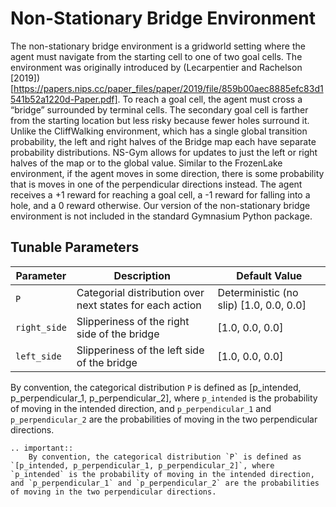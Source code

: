 # Non-Stationary Bridge Environment


The non-stationary bridge environment is a gridworld setting where the agent must
navigate from the starting cell to one of two goal cells. The environment was originally introduced by (Lecarpentier and Rachelson [2019])[https://papers.nips.cc/paper_files/paper/2019/file/859b00aec8885efc83d1541b52a1220d-Paper.pdf]. To reach a goal cell, the agent must cross a “bridge” surrounded by terminal cells. The secondary goal cell is farther from the starting location but less risky because fewer holes surround it. Unlike the CliffWalking environment, which has a single global transition probability, the left and right halves of the Bridge map each have separate probability distributions.  NS-Gym allows for updates to just the left or right halves of the map or to the global value. Similar to the FrozenLake environment, if the agent moves in some direction, there is some probability that is moves in one of the perpendicular directions instead. The agent receives a +1 reward for reaching a goal cell, a -1 reward for falling into a hole, and a 0 reward otherwise. Our version of the non-stationary bridge environment is not included in the standard Gymnasium Python package.


## Tunable Parameters


| Parameter | Description | Default Value |
|-----------|-------------|---------------|
| `P` | Categorial distribution over next states for each action | Deterministic (no slip) [1.0, 0.0, 0.0] |
| `right_side` | Slipperiness of the right side of the bridge | [1.0, 0.0, 0.0] |
| `left_side` | Slipperiness of the left side of the bridge | [1.0, 0.0, 0.0] |

  By convention, the categorical distribution `P` is defined as [p_intended, p_perpendicular_1, p_perpendicular_2], where `p_intended` is the probability of moving in the intended direction, and `p_perpendicular_1` and `p_perpendicular_2` are the probabilities of moving in the two perpendicular directions.

```{eval-rst}
.. important::
    By convention, the categorical distribution `P` is defined as `[p_intended, p_perpendicular_1, p_perpendicular_2]`, where `p_intended` is the probability of moving in the intended direction, and `p_perpendicular_1` and `p_perpendicular_2` are the probabilities of moving in the two perpendicular directions.






